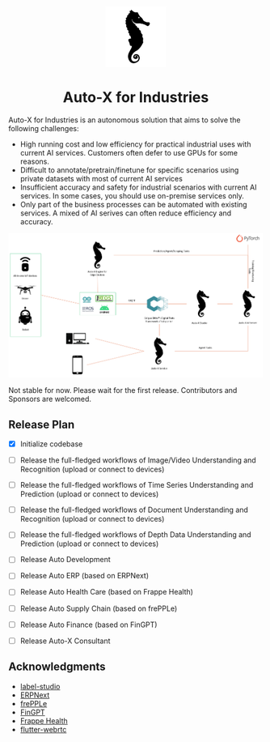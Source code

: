 <div align="center">
  <img src="assets/logo.png" height="120">
</div>
<div align="center">
  <h1>Auto-X for Industries</h1>
</div>

Auto-X for Industries is an autonomous solution that aims to solve the following challenges:

- High running cost and low efficiency for practical industrial uses with current AI services. Customers often defer to use GPUs for some reasons.
- Difficult to annotate/pretrain/finetune for specific scenarios using private datasets with most of current AI services
- Insufficient accuracy and safety for industrial scenarios with current AI services. In some cases, you should use on-premise services only.
- Only part of the business processes can be automated with existing services. A mixed of AI serives can often reduce efficiency and accuracy. 

<div  align="center">
  <img src="assets/framework.png" width="800"/>
</div>

Not stable for now. Please wait for the first release.
Contributors and Sponsors are welcomed.

## Release Plan

- [X] Initialize codebase

- [ ] Release the full-fledged workflows of Image/Video Understanding and Recognition (upload or connect to devices)
- [ ] Release the full-fledged workflows of Time Series Understanding and Prediction (upload or connect to devices)
- [ ] Release the full-fledged workflows of Document Understanding and Recognition (upload or connect to devices)
- [ ] Release the full-fledged workflows of Depth Data Understanding and Prediction (upload or connect to devices)

- [ ] Release Auto Development
- [ ] Release Auto ERP (based on ERPNext)
- [ ] Release Auto Health Care (based on Frappe Health)
- [ ] Release Auto Supply Chain (based on frePPLe)
- [ ] Release Auto Finance (based on FinGPT)

- [ ] Release Auto-X Consultant


## Acknowledgments

- [label-studio](https://github.com/HumanSignal/label-studio)
- [ERPNext](https://github.com/frappe/erpnext)
- [frePPLe](https://github.com/frePPLe/frepple)
- [FinGPT](https://github.com/AI4Finance-Foundation/FinGPT)
- [Frappe Health](https://github.com/frappe/health)
- [flutter-webrtc](https://github.com/flutter-webrtc/flutter-webrtc)